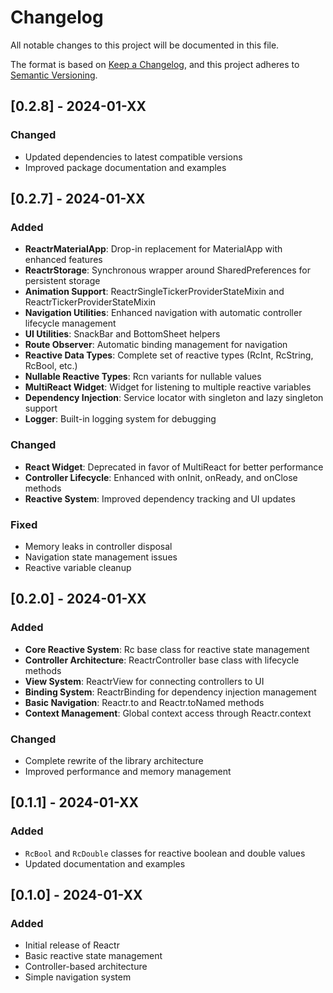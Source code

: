 # Changelog

All notable changes to this project will be documented in this file.

The format is based on [Keep a Changelog](https://keepachangelog.com/en/1.0.0/),
and this project adheres to [Semantic Versioning](https://semver.org/spec/v2.0.0.html).

## [0.2.8] - 2024-01-XX

### Changed
- Updated dependencies to latest compatible versions
- Improved package documentation and examples

## [0.2.7] - 2024-01-XX

### Added
- **ReactrMaterialApp**: Drop-in replacement for MaterialApp with enhanced features
- **ReactrStorage**: Synchronous wrapper around SharedPreferences for persistent storage
- **Animation Support**: ReactrSingleTickerProviderStateMixin and ReactrTickerProviderStateMixin
- **Navigation Utilities**: Enhanced navigation with automatic controller lifecycle management
- **UI Utilities**: SnackBar and BottomSheet helpers
- **Route Observer**: Automatic binding management for navigation
- **Reactive Data Types**: Complete set of reactive types (RcInt, RcString, RcBool, etc.)
- **Nullable Reactive Types**: Rcn variants for nullable values
- **MultiReact Widget**: Widget for listening to multiple reactive variables
- **Dependency Injection**: Service locator with singleton and lazy singleton support
- **Logger**: Built-in logging system for debugging

### Changed
- **React Widget**: Deprecated in favor of MultiReact for better performance
- **Controller Lifecycle**: Enhanced with onInit, onReady, and onClose methods
- **Reactive System**: Improved dependency tracking and UI updates

### Fixed
- Memory leaks in controller disposal
- Navigation state management issues
- Reactive variable cleanup

## [0.2.0] - 2024-01-XX

### Added
- **Core Reactive System**: Rc<T> base class for reactive state management
- **Controller Architecture**: ReactrController base class with lifecycle methods
- **View System**: ReactrView for connecting controllers to UI
- **Binding System**: ReactrBinding for dependency injection management
- **Basic Navigation**: Reactr.to and Reactr.toNamed methods
- **Context Management**: Global context access through Reactr.context

### Changed
- Complete rewrite of the library architecture
- Improved performance and memory management

## [0.1.1] - 2024-01-XX

### Added
- `RcBool` and `RcDouble` classes for reactive boolean and double values
- Updated documentation and examples

## [0.1.0] - 2024-01-XX

### Added
- Initial release of Reactr
- Basic reactive state management
- Controller-based architecture
- Simple navigation system